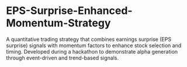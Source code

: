 # EPS-Surprise-Enhanced-Momentum-Strategy
A quantitative trading strategy that combines earnings surprise (EPS surprise) signals with momentum factors to enhance stock selection and timing. Developed during a hackathon to demonstrate alpha generation through event-driven and trend-based signals.
